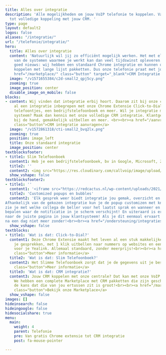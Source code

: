```yaml
---
title: Alles over integratie
description: 'Alle mogelijkheden om jouw VoIP telefonie te koppelen. Van Chrome integratie
  tot volledige koppeling met jouw CRM. '
type: page
layout: default2
logos: false
aliases: "/integratie/"
url: "/telefonie/integratie/"
hero:
  title: Alles over integratie
  content: 'Natuurlijk wil jij zo efficiënt mogelijk werken. Het met elkaar koppelen
    van de systemen waarmee je werkt kan dan veel tijdswinst opleveren. En wij hebben
    goed nieuws: wij hebben een standaard Chrome integratie en kunnen ook nog eens
    koppelen met lange lijst pakketten. Dus onze telefonie praat met jouw eigen systeem!<br><br><a
    href="/marketplace/" class="button" target="_blank">CRM Integratie Marketplace</a>'
  image: "/v1571655384/c2d-small2_qpj5cy.png"
  zooming: true
  image_position: center
  disable_image_on_mobile: false
blocks:
- content: Wij vinden dat integratie erbij hoort. Daarom zit bij onze centrale standaard
    al een integratie inbegrepen met onze Chrome Extensie Click-to-Dial. Popups van
    telefoontjes, een bedrijfstelefoonboek en meer. Wil je integratie met jouw eigen
    systeem? Maak dan kennis met onze volledige CRM integratie. Klantgegevens meteen
    bij de hand, gemakkelijk uitbellen en meer. <br><br><a href="/aanvragen/voip-cti/"
    class="button">CRM integratie aanvragen</a>
  image: "/v1572861318/cti-small2_bvq2lx.png"
  zooming: true
  position: image_left
  title: Onze standaard integratie
  image_position: center
textblocksfooter:
- title1: Slim Telefoonboek
  content1: Heb je een bedrijfstelefoonboek, bv in Google, Microsoft, Zendesk of Exact? Koppel deze dan met een snelle handeling aan de Callvoip-centrale. Je ziet dan de klantgegevens bij inkomende en uitgaande telefoontjes in <b>Webcalls, Qaller, Vamos</b> én op jouw <b>vaste toestel</b>.<br><br><a hrerf="https://www.callvoip.nl/telefonie/functionaliteiten/webcalls/" class="button">Meer over Slim Telefoonboek</a>
  title2: ''
  content2: <img src="https://res.cloudinary.com/callvoip/image/upload/v1659691896/webcalls-phonebook-2_owj6qb.png" width="400px" style="margin-left:90px">
  show_vshape: false
textblocksfooter2:
- title1: ''
  content1: '<iframe src="https://redcactus.nl/wp-content/uploads/2021/02/Bubble-algemeen-v2.mp4?_=1&" width="520" height="325" volume="0" allowfullscreen></iframe>'
  title2: 'Customized popups en bubbles'
  content2: 'Elk gesprek weer biedt integratie jou gemak, overzicht en duidelijkheid.
Afhankelijk van de gekozen integratie kun je de popup customizen met knoppen,
zie je met welke collega de beller voor het laatst sprak en wanneer en kun je
bepalen waar de notificatie in je scherm verschijnt! En uiteraard is er de doorklik
naar de juiste pagina in jouw klantsysteem! Als je dit eenmaal ervaart wil je
na een dag niet meer zonder!<br><br><a href="/ondersteuning/integraties/redcactus/" class="button">Lees meer over de slimme pop-up Bubble</a>'
  show_vshape: false
textblocks:
- title1: 'Wat is dat: Click-to-Dial?'
  content1: Deze Chrome Extensie maakt het leven al een stuk makkelijker. Popups van
    je gesprekken, met 1 klik uitbellen naar nummers op websites en een bedrijfstelefoonboek
    voor je Yealink. Allemaal standaard, zonder meerprijs!<br><br><a href="/telefonie/clicktodial/"
    class="button">Meer informatie</a>
  title2: 'Wat is dat: Slim Telefoonboek?'
  content2: Het Slimme Telefoonboek zorgt dat je de gegevens uit je bestaande bedrijfstelefoonboek of CRM systeem gemakkelijk kunt koppelen aan Webcalls, Qaller, Vamos en je vaste telefoontoestel<br><br><a href="https://www.callvoip.nl/telefonie/functionaliteiten/webcalls/"
    class="button">Meer informatie</a>
  title3: 'Wat is dat: CRM integratie?'
  content3: Jouw CRM koppelen met onze centrale? Dat kan met onze VoIP CTI oplossingen.
    We hebben een complete Marketplace met CRM pakketten die zijn geschikt zijn dus
    de kans dat die van jou ertussen zit is groot!<br><br><a href="/marketplace/"
    class="button">Bekijk onze Marketplace</a>
  show_vshape: false
images: []
hideinsearch: false
hideingoogle: false
hidesocialshare: true
menu:
  main:
    weight: 4
    parent: Telefonie
    pre: Van gratis Chrome extensie tot CRM integratie
    post: fa-mouse-pointer

---
```

